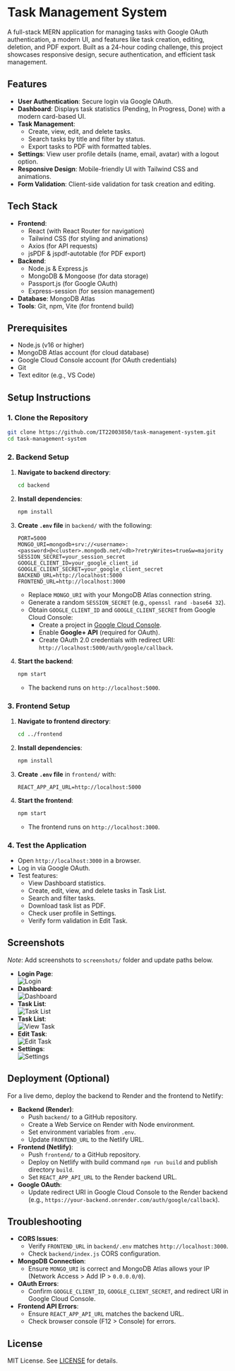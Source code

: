 # Task Management System

A full-stack MERN application for managing tasks with Google OAuth authentication, a modern UI, and features like task creation, editing, deletion, and PDF export. Built as a 24-hour coding challenge, this project showcases responsive design, secure authentication, and efficient task management.

## Features

- **User Authentication**: Secure login via Google OAuth.
- **Dashboard**: Displays task statistics (Pending, In Progress, Done) with a modern card-based UI.
- **Task Management**:
  - Create, view, edit, and delete tasks.
  - Search tasks by title and filter by status.
  - Export tasks to PDF with formatted tables.
- **Settings**: View user profile details (name, email, avatar) with a logout option.
- **Responsive Design**: Mobile-friendly UI with Tailwind CSS and animations.
- **Form Validation**: Client-side validation for task creation and editing.


## Tech Stack

- **Frontend**:
  - React (with React Router for navigation)
  - Tailwind CSS (for styling and animations)
  - Axios (for API requests)
  - jsPDF & jspdf-autotable (for PDF export)
- **Backend**:
  - Node.js & Express.js
  - MongoDB & Mongoose (for data storage)
  - Passport.js (for Google OAuth)
  - Express-session (for session management)
- **Database**: MongoDB Atlas
- **Tools**: Git, npm, Vite (for frontend build)

## Prerequisites

- Node.js (v16 or higher)
- MongoDB Atlas account (for cloud database)
- Google Cloud Console account (for OAuth credentials)
- Git
- Text editor (e.g., VS Code)

## Setup Instructions

### 1. Clone the Repository

```bash
git clone https://github.com/IT22003850/task-management-system.git
cd task-management-system
```


### 2. Backend Setup

1. **Navigate to backend directory**:
   ```bash
   cd backend
   ```

2. **Install dependencies**:
   ```bash
   npm install
   ```

3. **Create `.env` file** in `backend/` with the following:
   ```
   PORT=5000
   MONGO_URI=mongodb+srv://<username>:<password>@<cluster>.mongodb.net/<db>?retryWrites=true&w=majority
   SESSION_SECRET=your_session_secret
   GOOGLE_CLIENT_ID=your_google_client_id
   GOOGLE_CLIENT_SECRET=your_google_client_secret
   BACKEND_URL=http://localhost:5000
   FRONTEND_URL=http://localhost:3000
   ```
   - Replace `MONGO_URI` with your MongoDB Atlas connection string.
   - Generate a random `SESSION_SECRET` (e.g., `openssl rand -base64 32`).
   - Obtain `GOOGLE_CLIENT_ID` and `GOOGLE_CLIENT_SECRET` from Google Cloud Console:
     - Create a project in [Google Cloud Console](https://console.cloud.google.com).
     - Enable **Google+ API** (required for OAuth).
     - Create OAuth 2.0 credentials with redirect URI: `http://localhost:5000/auth/google/callback`.

4. **Start the backend**:
   ```bash
   npm start
   ```
   - The backend runs on `http://localhost:5000`.

### 3. Frontend Setup

1. **Navigate to frontend directory**:
   ```bash
   cd ../frontend
   ```

2. **Install dependencies**:
   ```bash
   npm install
   ```

3. **Create `.env` file** in `frontend/` with:
   ```
   REACT_APP_API_URL=http://localhost:5000
   ```

4. **Start the frontend**:
   ```bash
   npm start
   ```
   - The frontend runs on `http://localhost:3000`.

### 4. Test the Application

- Open `http://localhost:3000` in a browser.
- Log in via Google OAuth.
- Test features:
  - View Dashboard statistics.
  - Create, edit, view, and delete tasks in Task List.
  - Search and filter tasks.
  - Download task list as PDF.
  - Check user profile in Settings.
  - Verify form validation in Edit Task.

## Screenshots

*Note*: Add screenshots to `screenshots/` folder and update paths below.

- **Login Page**:  
  ![Login](screenshots/login.png)
- **Dashboard**:  
  ![Dashboard](screenshots/dashboard.png)
- **Task List**:  
  ![Task List](screenshots/tasklist.png)
- **Task List**:  
  ![View Task](screenshots/viewtask.png)
- **Edit Task**:  
  ![Edit Task](screenshots/edittask.png)
- **Settings**:  
  ![Settings](screenshots/profile.png)

## Deployment (Optional)

For a live demo, deploy the backend to Render and the frontend to Netlify:

- **Backend (Render)**:
  - Push `backend/` to a GitHub repository.
  - Create a Web Service on Render with Node environment.
  - Set environment variables from `.env`.
  - Update `FRONTEND_URL` to the Netlify URL.
- **Frontend (Netlify)**:
  - Push `frontend/` to a GitHub repository.
  - Deploy on Netlify with build command `npm run build` and publish directory `build`.
  - Set `REACT_APP_API_URL` to the Render backend URL.
- **Google OAuth**:
  - Update redirect URI in Google Cloud Console to the Render backend (e.g., `https://your-backend.onrender.com/auth/google/callback`).

## Troubleshooting

- **CORS Issues**:
  - Verify `FRONTEND_URL` in `backend/.env` matches `http://localhost:3000`.
  - Check `backend/index.js` CORS configuration.
- **MongoDB Connection**:
  - Ensure `MONGO_URI` is correct and MongoDB Atlas allows your IP (Network Access > Add IP > `0.0.0.0/0`).
- **OAuth Errors**:
  - Confirm `GOOGLE_CLIENT_ID`, `GOOGLE_CLIENT_SECRET`, and redirect URI in Google Cloud Console.
- **Frontend API Errors**:
  - Ensure `REACT_APP_API_URL` matches the backend URL.
  - Check browser console (F12 > Console) for errors.


## License

MIT License. See [LICENSE](LICENSE) for details.
